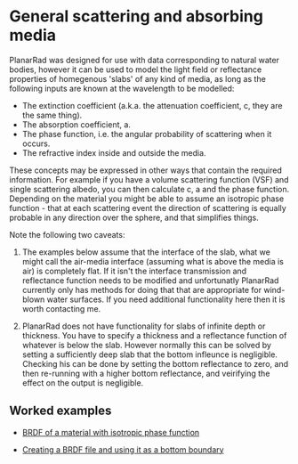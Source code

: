 # General scattering and absorbing media


PlanarRad was designed for use with data corresponding to natural water bodies, however it can be used to model the
light field or reflectance properties of homegenous 'slabs' of any kind of media, as long as the following inputs are
known at the wavelength to be modelled:

- The extinction coefficient (a.k.a. the attenuation coefficient, c, they are the same thing).
- The absorption coefficient, a.
- The phase function, i.e. the angular probability of scattering when it occurs.
- The refractive index inside and outside the media.

These concepts may be expressed in other ways that contain the required information. For example if you have a volume
scattering function (VSF) and single scattering albedo, you can then calculate c, a and the phase function. Depending on
the material you might be able to assume an isotropic phase function - that at each scattering event the direction of
scattering is equally probable in any direction over the sphere, and that simplifies things.

Note the following two caveats:

1. The examples below assume that the interface of the slab, what we might call the air-media interface (assuming what
is above the media is air) is completely flat. If it isn't the interface transmission and reflectance function needs to
be modified and unfortunatly PlanarRad currently only has methods for doing that that are appropriate for wind-blown
water surfaces. If you need additional functionality here then it is worth contacting me.

2. PlanarRad does not have functionality for slabs of infinite depth or thickness. You have to specify a thickness and a
reflectance function of whatever is below the slab. However normally this can be solved by setting a sufficiently deep
slab that the bottom infleunce is negligible. Checking his can be done by setting the bottom reflectance to zero, and
then re-running with a higher bottom reflectance, and veirifying the effect on the output is negligible.

## Worked examples

- [BRDF of a material with isotropic phase function](BRDF_isotropic.md)

- [Creating a BRDF file and using it as a bottom boundary](creating_BRDF_bottom_boundary.md)